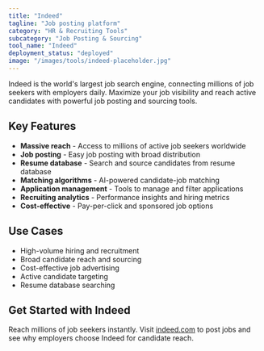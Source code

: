 ```yaml
---
title: "Indeed"
tagline: "Job posting platform"
category: "HR & Recruiting Tools"
subcategory: "Job Posting & Sourcing"
tool_name: "Indeed"
deployment_status: "deployed"
image: "/images/tools/indeed-placeholder.jpg"
---
```

Indeed is the world's largest job search engine, connecting millions of job seekers with employers daily. Maximize your job visibility and reach active candidates with powerful job posting and sourcing tools.

## Key Features

- **Massive reach** - Access to millions of active job seekers worldwide
- **Job posting** - Easy job posting with broad distribution
- **Resume database** - Search and source candidates from resume database
- **Matching algorithms** - AI-powered candidate-job matching
- **Application management** - Tools to manage and filter applications
- **Recruiting analytics** - Performance insights and hiring metrics
- **Cost-effective** - Pay-per-click and sponsored job options

## Use Cases

- High-volume hiring and recruitment
- Broad candidate reach and sourcing
- Cost-effective job advertising
- Active candidate targeting
- Resume database searching

## Get Started with Indeed

Reach millions of job seekers instantly. Visit [indeed.com](https://www.indeed.com) to post jobs and see why employers choose Indeed for candidate reach.
